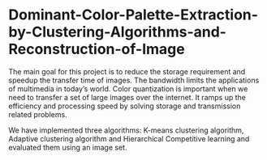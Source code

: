 # Dominant-Color-Palette-Extraction-by-Clustering-Algorithms-and-Reconstruction-of-Image

The main goal for this project is to reduce the storage requirement and speedup the transfer time of images. The bandwidth limits the applications of multimedia in today’s world. Color quantization is important when we need to transfer a set of large images over the internet. It ramps up the efficiency and processing speed by solving storage and transmission related problems.

We have implemented three algorithms: K-means clustering algorithm, Adaptive clustering algorithm and Hierarchical Competitive learning and evaluated them using an image set.
